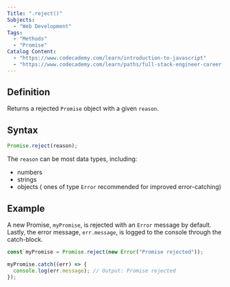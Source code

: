 ```yaml
---
Title: ".reject()"
Subjects:
  - "Web Development"
Tags:
  - "Methods"
  - "Promise"
Catalog Content:
  - "https://www.codecademy.com/learn/introduction-to-javascript"
  - "https://www.codecademy.com/learn/paths/full-stack-engineer-career-path"
---
```


## Definition

Returns a rejected `Promise` object with a given `reason`.

## Syntax

```js
Promise.reject(reason);
```

The `reason` can be most data types, including:

- numbers
- strings
- objects ( ones of type `Error` recommended for improved error-catching)

## Example

A new Promise, `myPromise`, is rejected with an `Error` message by default. Lastly, the error message, `err.message`, is logged to the console through the catch-block.

```js
const myPromise = Promise.reject(new Error("Promise rejected"));

myPromise.catch((err) => {
  console.log(err.message); // Output: Promise rejected
});
```
